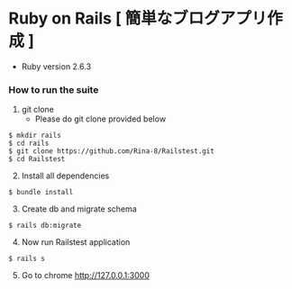# Ruby on Rails [ 簡単なブログアプリ作成 ]

* Ruby version
2.6.3


### How to run the suite
1. git clone
    - Please do git clone provided below
```
$ mkdir rails
$ cd rails
$ git clone https://github.com/Rina-8/Railstest.git
$ cd Railstest
```

2. Install all dependencies
```
$ bundle install
```

3. Create db and migrate schema
```
$ rails db:migrate
```

4. Now run Railstest application
```
$ rails s
```

5. Go to chrome
http://127.0.0.1:3000